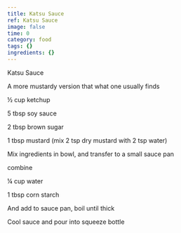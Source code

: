 ```yaml
---
title: Katsu Sauce
ref: Katsu Sauce
image: false
time: 0
category: food
tags: {}
ingredients: {}
---
```

Katsu Sauce

A more mustardy version that what one usually finds

½ cup ketchup

5 tbsp soy sauce

2 tbsp brown sugar

1 tbsp mustard (mix 2 tsp dry mustard with 2 tsp water)

Mix ingredients in bowl, and transfer to a small sauce pan

combine

¼ cup water

1 tbsp corn starch

And add to sauce pan, boil until thick

Cool sauce and pour into squeeze bottle
